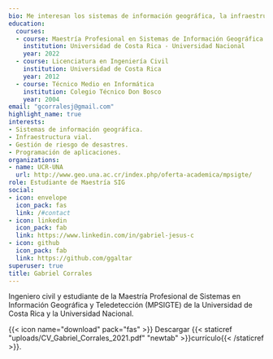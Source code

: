 ```yaml
---
bio: Me interesan los sistemas de información geográfica, la infraestructura vial, la gestión de riesgo de desastres y la programación de aplicaciones.
education:
  courses:
  - course: Maestría Profesional en Sistemas de Información Geográfica y Teledetección
    institution: Universidad de Costa Rica - Universidad Nacional
    year: 2022
  - course: Licenciatura en Ingeniería Civil
    institution: Universidad de Costa Rica
    year: 2012
  - course: Técnico Medio en Informática
    institution: Colegio Técnico Don Bosco
    year: 2004
email: "gcorralesj@gmail.com"
highlight_name: true
interests:
- Sistemas de información geográfica.
- Infraestructura vial.
- Gestión de riesgo de desastres.
- Programación de aplicaciones.
organizations:
- name: UCR-UNA
  url: http://www.geo.una.ac.cr/index.php/oferta-academica/mpsigte/
role: Estudiante de Maestría SIG
social:
- icon: envelope
  icon_pack: fas
  link: /#contact
- icon: linkedin
  icon_pack: fab
  link: https://www.linkedin.com/in/gabriel-jesus-c
- icon: github
  icon_pack: fab
  link: https://github.com/ggaltar
superuser: true
title: Gabriel Corrales
---
```


Ingeniero civil y estudiante de la Maestría Profesional de Sistemas en Información Geográfica y Teledetección (MPSIGTE) de la Universidad de Costa Rica y la Universidad Nacional.


{{< icon name="download" pack="fas" >}} Descargar {{< staticref "uploads/CV_Gabriel_Corrales_2021.pdf" "newtab" >}}currículo{{< /staticref >}}.
